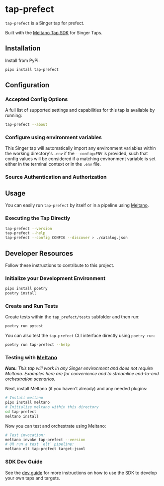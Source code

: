 # tap-prefect

`tap-prefect` is a Singer tap for prefect.

Built with the [Meltano Tap SDK](https://sdk.meltano.com) for Singer Taps.

## Installation

Install from PyPi:

```bash
pipx install tap-prefect
```

## Configuration

### Accepted Config Options

<!--
Developer TODO: Provide a list of config options accepted by the tap.

This section can be created by copy-pasting the CLI output from:

```
tap-prefect --about --format=markdown
```
-->

A full list of supported settings and capabilities for this
tap is available by running:

```bash
tap-prefect --about
```

### Configure using environment variables

This Singer tap will automatically import any environment variables within the working directory's
`.env` if the `--config=ENV` is provided, such that config values will be considered if a matching
environment variable is set either in the terminal context or in the `.env` file.

### Source Authentication and Authorization

<!--
Developer TODO: If your tap requires special access on the source system, or any special authentication requirements, provide those here.
-->

## Usage

You can easily run `tap-prefect` by itself or in a pipeline using [Meltano](https://meltano.com/).

### Executing the Tap Directly

```bash
tap-prefect --version
tap-prefect --help
tap-prefect --config CONFIG --discover > ./catalog.json
```

## Developer Resources

Follow these instructions to contribute to this project.

### Initialize your Development Environment

```bash
pipx install poetry
poetry install
```

### Create and Run Tests

Create tests within the `tap_prefect/tests` subfolder and
then run:

```bash
poetry run pytest
```

You can also test the `tap-prefect` CLI interface directly using `poetry run`:

```bash
poetry run tap-prefect --help
```

### Testing with [Meltano](https://www.meltano.com)

_**Note:** This tap will work in any Singer environment and does not require Meltano.
Examples here are for convenience and to streamline end-to-end orchestration scenarios._

<!--
Developer TODO:
Your project comes with a custom `meltano.yml` project file already created. Open the `meltano.yml` and follow any "TODO" items listed in
the file.
-->

Next, install Meltano (if you haven't already) and any needed plugins:

```bash
# Install meltano
pipx install meltano
# Initialize meltano within this directory
cd tap-prefect
meltano install
```

Now you can test and orchestrate using Meltano:

```bash
# Test invocation:
meltano invoke tap-prefect --version
# OR run a test `elt` pipeline:
meltano elt tap-prefect target-jsonl
```

### SDK Dev Guide

See the [dev guide](https://sdk.meltano.com/en/latest/dev_guide.html) for more instructions on how to use the SDK to
develop your own taps and targets.
